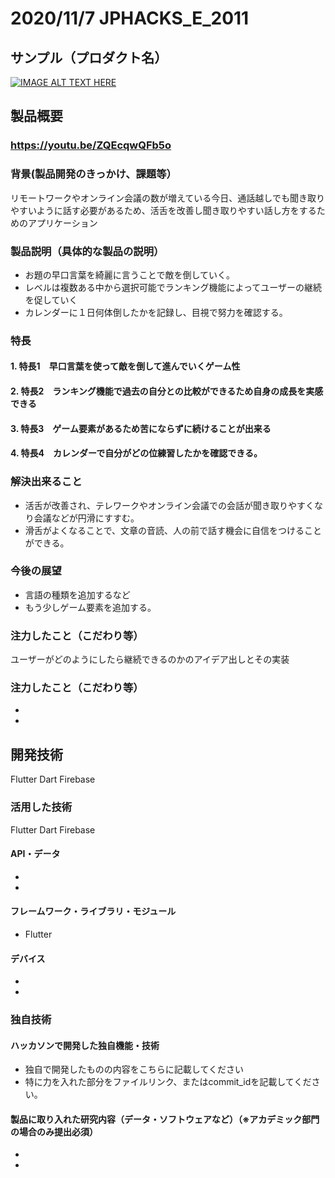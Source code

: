 # 2020/11/7 JPHACKS_E_2011
## サンプル（プロダクト名）

[![IMAGE ALT TEXT HERE](https://jphacks.com/wp-content/uploads/2020/09/JPHACKS2020_ogp.jpg)](https://www.youtube.com/watch?v=G5rULR53uMk)

## 製品概要

### https://youtu.be/ZQEcqwQFb5o

### 背景(製品開発のきっかけ、課題等）
リモートワークやオンライン会議の数が増えている今日、通話越しでも聞き取りやすいように話す必要があるため、活舌を改善し聞き取りやすい話し方をするためのアプリケーション
### 製品説明（具体的な製品の説明）
+ お題の早口言葉を綺麗に言うことで敵を倒していく。
+ レベルは複数ある中から選択可能でランキング機能によってユーザーの継続を促していく
+ カレンダーに１日何体倒したかを記録し、目視で努力を確認する。

### 特長
#### 1. 特長1　早口言葉を使って敵を倒して進んでいくゲーム性
#### 2. 特長2　ランキング機能で過去の自分との比較ができるため自身の成長を実感できる
#### 3. 特長3　ゲーム要素があるため苦にならずに続けることが出来る
#### 4. 特長4　カレンダーで自分がどの位練習したかを確認できる。

### 解決出来ること
* 活舌が改善され、テレワークやオンライン会議での会話が聞き取りやすくなり会議などが円滑にすすむ。
* 滑舌がよくなることで、文章の音読、人の前で話す機会に自信をつけることができる。
### 今後の展望
* 言語の種類を追加するなど
* もう少しゲーム要素を追加する。

### 注力したこと（こだわり等）
ユーザーがどのようにしたら継続できるのかのアイデア出しとその実装
### 注力したこと（こだわり等）
* 
* 

## 開発技術
Flutter Dart Firebase
### 活用した技術
Flutter Dart Firebase
#### API・データ
* 
* 

#### フレームワーク・ライブラリ・モジュール
* Flutter

#### デバイス
* 
* 

### 独自技術
#### ハッカソンで開発した独自機能・技術
* 独自で開発したものの内容をこちらに記載してください
* 特に力を入れた部分をファイルリンク、またはcommit_idを記載してください。

#### 製品に取り入れた研究内容（データ・ソフトウェアなど）（※アカデミック部門の場合のみ提出必須）
* 
* 

